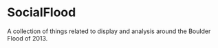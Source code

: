 SocialFlood
===========

A collection of things related to display and analysis around the Boulder Flood of 2013.
